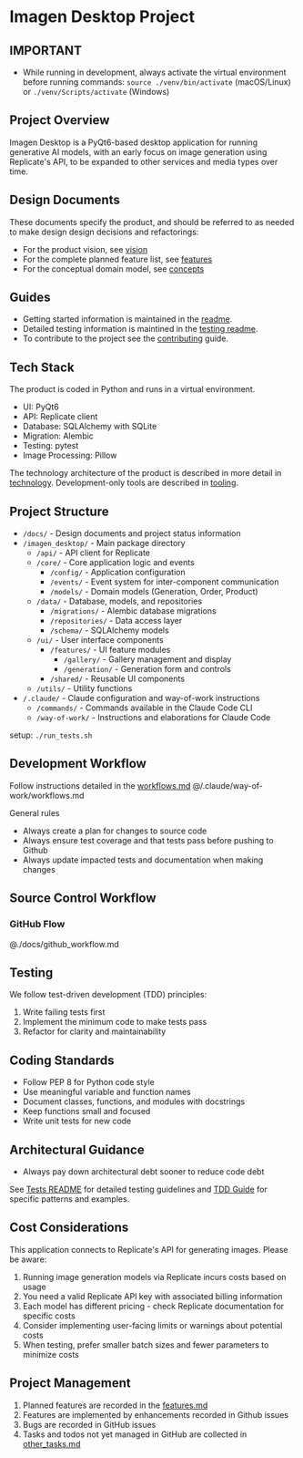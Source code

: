 # Imagen Desktop Project

## IMPORTANT
- While running in development, always activate the virtual environment before running commands: `source ./venv/bin/activate` (macOS/Linux) or `./venv/Scripts/activate` (Windows)

## Project Overview
Imagen Desktop is a PyQt6-based desktop application for running generative AI models, with an early focus on image generation using Replicate's API, to be expanded to other services and media types over time.

## Design Documents
These documents specify the product, and should be referred to as needed to make design design decisions and refactorings:
- For the product vision, see [vision](./docs/vision.md) 
- For the complete planned feature list, see [features](./docs/features.md)
- For the conceptual domain model, see [concepts](./docs/concepts.md)

## Guides
- Getting started information is maintained in the [readme](./README.md).
- Detailed testing information is maintined in the [testing readme](/tests/README.md).
- To contribute to the project see the [contributing](./docs/contributing.md) guide.

## Tech Stack

The product is coded in Python and runs in a virtual environment. 

- UI: PyQt6
- API: Replicate client
- Database: SQLAlchemy with SQLite
- Migration: Alembic
- Testing: pytest
- Image Processing: Pillow

The technology architecture of the product is described in more detail in [technology](./docs/technology.md). Development-only tools are described in [tooling](./docs/tooling.md).

## Project Structure
- `/docs/` - Design documents and project status information 
- `/imagen_desktop/` - Main package directory
  - `/api/` - API client for Replicate
  - `/core/` - Core application logic and events
    - `/config/` - Application configuration
    - `/events/` - Event system for inter-component communication
    - `/models/` - Domain models (Generation, Order, Product)
  - `/data/` - Database, models, and repositories
    - `/migrations/` - Alembic database migrations
    - `/repositories/` - Data access layer
    - `/schema/` - SQLAlchemy models
  - `/ui/` - User interface components
    - `/features/` - UI feature modules
      - `/gallery/` - Gallery management and display
      - `/generation/` - Generation form and controls
    - `/shared/` - Reusable UI components
  - `/utils/` - Utility functions
- `/.claude/` - Claude configuration and way-of-work instructions
  - `/commands/` - Commands available in the Claude Code CLI
  - `/way-of-work/` - Instructions and elaborations for Claude Code

setup: `./run_tests.sh`

## Development Workflow

Follow instructions detailed in the [workflows.md](./.claude/way-of-work/workflows.md)
@/.claude/way-of-work/workflows.md

General rules
- Always create a plan for changes to source code
- Always ensure test coverage and that tests pass before pushing to Github
- Always update impacted tests and documentation when making changes

## Source Control Workflow

### GitHub Flow
@./docs/github_workflow.md

## Testing

We follow test-driven development (TDD) principles:
1. Write failing tests first
2. Implement the minimum code to make tests pass
3. Refactor for clarity and maintainability

## Coding Standards

- Follow PEP 8 for Python code style
- Use meaningful variable and function names
- Document classes, functions, and modules with docstrings
- Keep functions small and focused
- Write unit tests for new code

## Architectural Guidance
- Always pay down architectural debt sooner to reduce code debt

See [Tests README](./tests/README.md) for detailed testing guidelines and 
[TDD Guide](./docs/test_driven_development.md) for specific patterns and examples.

## Cost Considerations
This application connects to Replicate's API for generating images. Please be aware:

1. Running image generation models via Replicate incurs costs based on usage
2. You need a valid Replicate API key with associated billing information
3. Each model has different pricing - check Replicate documentation for specific costs
4. Consider implementing user-facing limits or warnings about potential costs
5. When testing, prefer smaller batch sizes and fewer parameters to minimize costs

## Project Management

1. Planned features are recorded in the [features.md](./docs/features.md)
2. Features are implemented by enhancements recorded in Github issues
3. Bugs are recorded in GitHub issues
4. Tasks and todos not yet managed in GitHub are collected in [other_tasks.md](./docs/other_tasks.md)